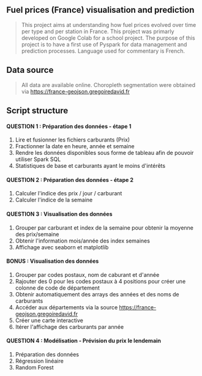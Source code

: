 ## Fuel prices (France) visualisation and prediction
> This project aims at understanding how fuel prices evolved over time per type and per station in France. This project was primarly developed on Google Colab for a school project. The purpose of this project is to have a first use of Pyspark for data management and prediction processes. Language used for commentary is French.

## Data source
> All data are available online. Choropleth segmentation were obtained via https://france-geojson.gregoiredavid.fr

## Script structure
#### QUESTION 1 : Préparation des données - étape 1
1) Lire et fusionner les fichiers carburants (Prix)
2) Fractionner la date en heure, année et semaine
3) Rendre les données disponibles sous forme de tableau afin de pouvoir utiliser Spark SQL
4) Statistiques de base et carburants ayant le moins d'intérêts
   
#### QUESTION 2 : Préparation des données - étape 2
1) Calculer l'indice des prix / jour / carburant
2) Calculer l'indice de la semaine
   
#### QUESTION 3 : Visualisation des données
1) Grouper par carburant et index de la semaine pour obtenir la moyenne des prix/semaine
2) Obtenir l'information mois/année des index semaines
3) Affichage avec seaborn et matplotlib
   
#### BONUS : Visualisation des données
1) Grouper par codes postaux, nom de caburant et d'année
2) Rajouter des 0 pour les codes postaux à 4 positions pour créer une colonne de code de département
3) Obtenir automatiquement des arrays des années et des noms de carburants
4) Accéder aux départements via la source https://france-geojson.gregoiredavid.fr
5) Créer une carte interactive
6) Itérer l'affichage des carburants par année
   
#### QUESTION 4 : Modélisation - Prévision du prix le lendemain
1) Préparation des données
2) Régression linéaire
3) Random Forest
